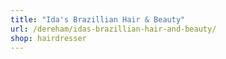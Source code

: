```yaml
---
title: "Ida's Brazillian Hair & Beauty"
url: /dereham/idas-brazillian-hair-and-beauty/
shop: hairdresser
---
```

